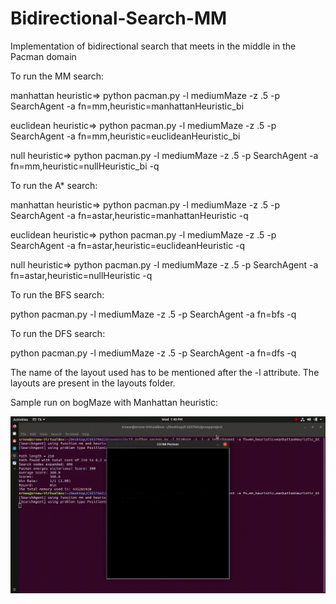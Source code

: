 # Bidirectional-Search-MM
Implementation of bidirectional search that meets in the middle in the Pacman domain

To run the MM search:

manhattan heuristic=> python pacman.py -l mediumMaze -z .5 -p SearchAgent -a fn=mm,heuristic=manhattanHeuristic_bi

euclidean heuristic=> python pacman.py -l mediumMaze -z .5 -p SearchAgent -a fn=mm,heuristic=euclideanHeuristic_bi

null heuristic=> python pacman.py -l mediumMaze -z .5 -p SearchAgent -a fn=mm,heuristic=nullHeuristic_bi -q


To run the A* search:

manhattan heuristic=> python pacman.py -l mediumMaze -z .5 -p SearchAgent -a fn=astar,heuristic=manhattanHeuristic -q

euclidean heuristic=> python pacman.py -l mediumMaze -z .5 -p SearchAgent -a fn=astar,heuristic=euclideanHeuristic -q

null heuristic=> python pacman.py -l mediumMaze -z .5 -p SearchAgent -a fn=astar,heuristic=nullHeuristic -q


To run the BFS search:

python pacman.py -l mediumMaze -z .5 -p SearchAgent -a fn=bfs -q


To run the DFS search:

python pacman.py -l mediumMaze -z .5 -p SearchAgent -a fn=dfs -q


The name of the layout used has to be mentioned after the -l attribute. The layouts are present in the layouts folder.


Sample run on bogMaze with Manhattan heuristic:

![Alt Text](https://github.com/i-am-SR/Bidirectional-Search-MM/blob/master/gif/Screencast%20from%2005-13-2020%2001_40_15%20PM.gif)
